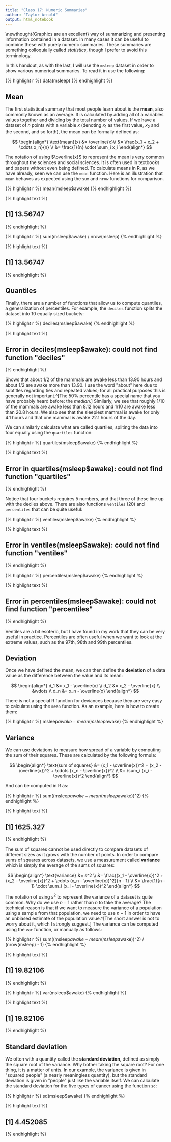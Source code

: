 ```yaml
---
title: "Class 17: Numeric Summaries"
author: "Taylor Arnold"
output: html_notebook
---
```







\newthought{Graphics are an excellent} way of summarizing and
presenting information contained in a dataset. In many cases it
can be useful to combine these with purely numeric summaries.
These summaries are something colloquially called *statistics*,
though I prefer to avoid this terminology.

In this handout, as with the last, I will use the `msleep` dataset
in order to show various numerical summaries. To read it in use
the following:


{% highlight r %}
data(msleep)
{% endhighlight %}

## Mean

The first statistical summary that most people learn about is the **mean**,
also commonly known as an average. It is calculated by adding all of a
variables values together and dividing by the total number of values. If
we have a dataset of $n$ points with a variable $x$ (denoting $x_1$ as the
first value, $x_2$ and the second, and so forth), the mean can be formally
defined as:

$$ \begin{align*}
\text{mean}(x) &= \overline{x}\\
&= \frac{x_1 + x_2 + \cdots x_n}{n} \\
&= \frac{1}{n} \cdot \sum_i x_i
\end{align*} $$

The notation of using $\overline{x}$ to represent the mean is very common
throughout the sciences and social sciences. It is often used in textbooks
and papers without even being defined. To calculate means in R, as we have
already, seen we can use the `mean` function. Here is an illustration that
`mean` behaves as expected using the `sum` and `nrow` functions for
comparison.


{% highlight r %}
mean(msleep$awake)
{% endhighlight %}



{% highlight text %}
## [1] 13.56747
{% endhighlight %}



{% highlight r %}
sum(msleep$awake) / nrow(msleep)
{% endhighlight %}



{% highlight text %}
## [1] 13.56747
{% endhighlight %}

## Quantiles

Finally, there are a number of functions that allow us to compute quantiles,
a generalization of percentiles. For example, the `deciles` function splits
the dataset into $10$ equally sized buckets:


{% highlight r %}
deciles(msleep$awake)
{% endhighlight %}



{% highlight text %}
## Error in deciles(msleep$awake): could not find function "deciles"
{% endhighlight %}

Shows that about 1/2 of the mammals are awake less than 13.90 hours and about
1/2 are awake more than 13.90. I use the word "about" here due to subtitles
regarding ties and repeated values; for all practical purposes this is generally not
important.^[The 50% percentile has a special name that you have probably heard
before: the *median*.] Similarly, we see that roughly 1/10 of the mammals are
awake less than 8.12 hours and 1/10 are awake less than 20.8 hours. We also see
that the sleepiest mammal is awake for only 4.1 hours and that one mammal is awake
22.1 hours of the day.

We can similarly calculate what are called quartiles, spliting the data into
four equally  using the `quartiles` function:


{% highlight r %}
quartiles(msleep$awake)
{% endhighlight %}



{% highlight text %}
## Error in quartiles(msleep$awake): could not find function "quartiles"
{% endhighlight %}

Notice that four buckets requires 5 numbers, and that three of these line up with
the deciles above. There are also functions `ventiles` (20) and `percentiles` that
can be quite useful:


{% highlight r %}
ventiles(msleep$awake)
{% endhighlight %}



{% highlight text %}
## Error in ventiles(msleep$awake): could not find function "ventiles"
{% endhighlight %}



{% highlight r %}
percentiles(msleep$awake)
{% endhighlight %}



{% highlight text %}
## Error in percentiles(msleep$awake): could not find function "percentiles"
{% endhighlight %}

Ventiles are a bit esoteric, but I have found in my work that they can be very
useful in practice. Percentiles are often useful when we want to look at the
extreme values, such as the 97th, 98th and 99th percentiles.


## Deviation

Once we have defined the mean, we can then define the **deviation** of a
data value as the difference between the value and its mean:

$$ \begin{align*}
d_1 &= x_1 - \overline{x} \\
d_2 &= x_2 - \overline{x} \\
&\vdots \\
d_n &= x_n - \overline{x}
\end{align*} $$

There is not a special R function for deviances because they are very
easy to calculate using the `mean` function. As an example, here is how
to create them:


{% highlight r %}
msleep$awake - mean(msleep$awake)
{% endhighlight %}

## Variance

We can use deviations to measure how spread of a variable by computing the
sum of their squares. These are calculated by the following formula:

$$ \begin{align*}
\text{sum of squares} &= (x_1 - \overline{x})^2 + (x_2 - \overline{x})^2 + \cdots (x_n - \overline{x})^2 \\
&= \sum_i (x_i - \overline{x})^2
\end{align*} $$

And can be computed in R as:


{% highlight r %}
sum((msleep$awake - mean(msleep$awake))^2)
{% endhighlight %}



{% highlight text %}
## [1] 1625.327
{% endhighlight %}

The sum of squares cannot be used directly to compare datasets
of different sizes as it grows with the number of points. In order to compare sums of squares
across datasets, we use a measurement called **variance** which is simply the average of
the sums of squares:

$$ \begin{align*}
\text{variance} &= s^2 \\
&= \frac{(x_1 - \overline{x})^2 + (x_2 - \overline{x})^2 + \cdots (x_n - \overline{x})^2}{n - 1} \\
&= \frac{1}{n - 1} \cdot \sum_i (x_i - \overline{x})^2
\end{align*} $$

The notation of using $s^2$ to represent the variance of a dataset is quite common.
Why do we use $n-1$ rather than $n$ to take the average? The technical reason is that if we want to
measure the variance of a population using a sample from that population, we need to use $n-1$ in order
to have an unbiased estimate of the population value.^[The short answer is not to worry about it, which
I strongly suggest.] The variance can be computed using the `var` function, or manually as follows:


{% highlight r %}
sum((msleep$awake - mean(msleep$awake))^2) / (nrow(msleep) - 1)
{% endhighlight %}



{% highlight text %}
## [1] 19.82106
{% endhighlight %}



{% highlight r %}
var(msleep$awake)
{% endhighlight %}



{% highlight text %}
## [1] 19.82106
{% endhighlight %}

## Standard deviation

We often with a quantity called the **standard deviation**, defined as simply the square
root of the variance. Why bother taking the square root? For one thing, it is a matter of units. In
our example, the variance is given in "squared people" (a nearly meaningless quantity), but the
standard deviation is given in "people" just like the variable itself. We can calculate the
standard deviation for the five types of cancer using the function `sd`:


{% highlight r %}
sd(msleep$awake)
{% endhighlight %}



{% highlight text %}
## [1] 4.452085
{% endhighlight %}







